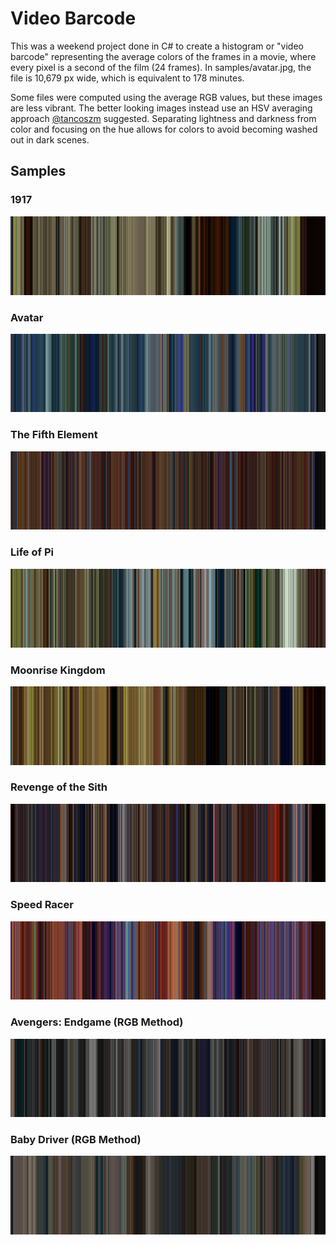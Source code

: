 # Video Barcode

This was a weekend project done in C# to create a histogram or "video barcode" representing the average colors of
the frames in a movie, where every pixel is a second of the film (24 frames). In samples/avatar.jpg, the file is
10,679 px wide, which is equivalent to 178 minutes.

Some files were computed using the average RGB values, but these images are less vibrant. The better looking images
instead use an HSV averaging approach [@tancoszm](https://github.com/tanczosm) suggested. Separating lightness and
darkness from color and focusing on the hue allows for colors to avoid becoming washed out in dark scenes. 

## Samples

### 1917
![](samples/1917.jpg)

### Avatar
![](samples/avatar.jpg)

### The Fifth Element
![](samples/fifth_element.jpg)

### Life of Pi
![](samples/life_of_pi.jpg)

### Moonrise Kingdom
![](samples/moonrise_kingdom.jpg)

### Revenge of the Sith
![](samples/revenge_of_the_sith.jpg)

### Speed Racer
![](samples/speed_racer.jpg)

### Avengers: Endgame (RGB Method)
![](samples/endgame.jpg)

### Baby Driver (RGB Method)
![](samples/baby_driver_rgb_method.jpg)

